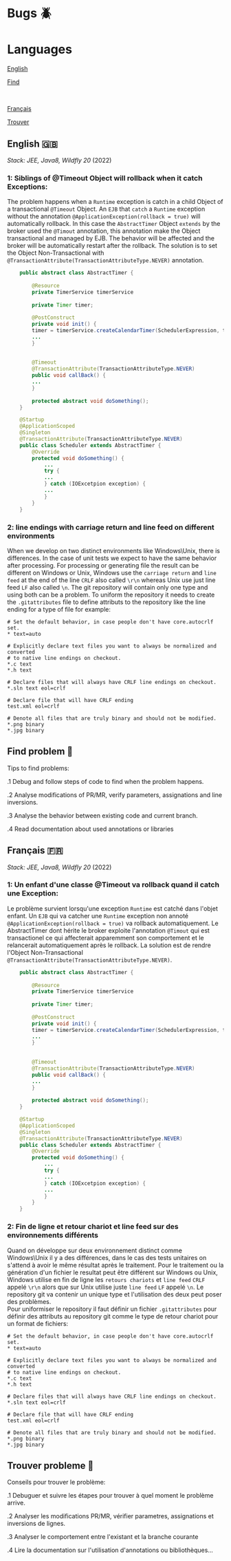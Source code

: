 # Bugs 🪲 

# Languages
[English](#english-)

[Find](#find-problem)

</br>


[Français](#français-)

[Trouver](#trouver-probleme)



## English 🇬🇧

*Stack: JEE, Java8, Wildfly 20* (2022)

### 1: Siblings of @Timeout Object will rollback when it catch Exceptions: 
The problem happens when a `Runtime` exception is catch in a child Object of a transactional `@Timeout` Object.
An `EJB` that `catch` a `Runtime` exception without the annotation `@ApplicationException(rollback = true)` will automatically rollback. In this case  the `AbstractTimer` Object `extends` by the broker used the `@Timout` annotation, this annotation make the Object transactional and managed by EJB. The behavior will be affected and the broker will be automatically restart after the rollback. The solution is to set the Object Non-Transactional with `@TransactionAttribute(TransactionAttributeType.NEVER)` annotation.

```java
    public abstract class AbstractTimer {
    
        @Resource
        private TimerService timerService
        
        private Timer timer;
        
        @PostConstruct
        private void init() {
        timer = timerService.createCalendarTimer(SchedulerExpression, timerConfig);
        ...
        }
    
    
        @Timeout
        @TransactionAttribute(TransactionAttributeType.NEVER)
        public void callBack() {
        ...
        }
        
        protected abstract void doSomething();
    }

    @Startup
    @ApplicationScoped
    @Singleton
    @TransactionAttribute(TransactionAttributeType.NEVER)
    public class Scheduler extends AbstractTimer {
        @Override
        protected void doSomething() {
            ...
            try {
            ...
            } catch (IOExcetpion exception) {
            ...
            }
        }
    }
```

    
### 2: line endings with carriage return and line feed on different environments
When we develop on two distinct environments like Windows\Unix, there is differences. In the case of unit tests we expect to have the same behavior after processing. For processing or generating file the result can be different on Windows or Unix, Windows use the `carriage return` and `line feed` at the end of the line `CRLF` also called `\r\n` whereas Unix use just line feed `LF` also called `\n`.
The git repository will contain only one type and using both can be a problem.
To uniform the repository it needs to create the `.gitattributes` file to define attributs to the repository like the line ending for a type of file for example:

```.gitattributes
# Set the default behavior, in case people don't have core.autocrlf set.
* text=auto

# Explicitly declare text files you want to always be normalized and converted
# to native line endings on checkout.
*.c text
*.h text

# Declare files that will always have CRLF line endings on checkout.
*.sln text eol=crlf

# Declare file that will have CRLF ending
test.xml eol=crlf

# Denote all files that are truly binary and should not be modified.
*.png binary
*.jpg binary
```


## Find problem 🔎

Tips to find problems:

.1 Debug and follow steps of code to find when the problem happens.

.2 Analyse modifications of PR/MR, verify parameters, assignations and line inversions.

.3 Analyse the behavior between existing code and current branch.

.4 Read documentation about used annotations or libraries 

## Français 🇫🇷

*Stack: JEE, Java8, Wildfly 20* (2022)

### 1: Un enfant d'une classe @Timeout va rollback quand il catch une Exception: 
Le problème survient lorsqu'une exception `Runtime` est catché dans l'objet enfant.
Un `EJB` qui va catcher une `Runtime` exception non annoté `@ApplicationException(rollback = true)` va rollback automatiquement. Le AbstractTimer dont hérite le broker exploite l'annotation `@Timout` qui est transactionel ce qui affecterait apparemment son comportement et le relancerait automatiquement après le rollback. La solution est de rendre l'Object Non-Transactional `@TransactionAttribute(TransactionAttributeType.NEVER)`.

```java
    public abstract class AbstractTimer {
    
        @Resource
        private TimerService timerService
        
        private Timer timer;
        
        @PostConstruct
        private void init() {
        timer = timerService.createCalendarTimer(SchedulerExpression, timerConfig);
        ...
        }
    
    
        @Timeout
        @TransactionAttribute(TransactionAttributeType.NEVER)
        public void callBack() {
        ...
        }
        
        protected abstract void doSomething();
    }

    @Startup
    @ApplicationScoped
    @Singleton
    @TransactionAttribute(TransactionAttributeType.NEVER)
    public class Scheduler extends AbstractTimer {
        @Override
        protected void doSomething() {
            ...
            try {
            ...
            } catch (IOExcetpion exception) {
            ...
            }
        }
    }
```
    
### 2: Fin de ligne et retour chariot et line feed sur des environnements différents
Quand on développe sur deux environnement distinct comme Windows\Unix il y a des différences, dans le cas des tests unitaires on s'attend à avoir le même résultat après le traitement. Pour le traitement ou la génération d'un fichier le resultat peut être différent sur Windows ou Unix, Windows utilise en fin de ligne les `retours chariots` et `line feed` `CRLF` appelé `\r\n` alors que sur Unix utilise juste `line feed` `LF` appelé `\n`.
Le repository git va contenir un unique type et l'utilisation des deux peut poser des problèmes.<br>
Pour uniformiser le repository il faut définir un fichier `.gitattributes` pour définir des attributs au repository git comme le type de retour chariot pour un format de fichiers:

```.gitattributes
# Set the default behavior, in case people don't have core.autocrlf set.
* text=auto

# Explicitly declare text files you want to always be normalized and converted
# to native line endings on checkout.
*.c text
*.h text

# Declare files that will always have CRLF line endings on checkout.
*.sln text eol=crlf

# Declare file that will have CRLF ending
test.xml eol=crlf

# Denote all files that are truly binary and should not be modified.
*.png binary
*.jpg binary
```


## Trouver probleme 🔎

Conseils pour trouver le problème:

.1 Debuguer et suivre les étapes pour trouver à quel moment le problème arrive.

.2 Analyser les modifications PR/MR, vérifier parametres, assignations et inversions de lignes.

.3 Analyser le comportement entre l'existant et la branche courante

.4 Lire la documentation sur l'utilisation d'annotations ou bibliothèques...